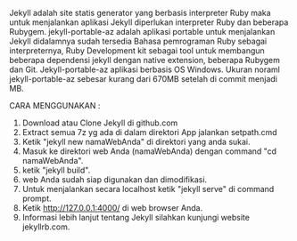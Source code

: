 Jekyll adalah site statis generator yang berbasis interpreter Ruby maka untuk menjalankan aplikasi Jekyll diperlukan interpreter Ruby dan beberapa Rubygem. jekyll-portable-az adalah aplikasi portable untuk menjalankan Jekyll didalamnya sudah tersedia Bahasa pemrograman Ruby sebagai interpreternya, Ruby Development kit sebagai tool untuk membangun beberapa dependensi jekyll dengan native extension, beberapa Rubygem dan Git. Jekyll-portable-az aplikasi berbasis OS Windows. Ukuran noraml jekyll-portable-az sebesar kurang dari 670MB setelah di commit menjadi MB.

CARA MENGGUNAKAN :
1. Download atau Clone Jekyll di github.com
2. Extract semua 7z yg ada di dalam direktori App jalankan setpath.cmd
3. Ketik "jekyll new namaWebAnda" di direktori yang anda sukai.
4. Masuk ke direktori web Anda (namaWebAnda) dengan command "cd namaWebAnda".
5. ketik "jekyll build".
6. web Anda sudah siap digunakan dan dimodifikasi.
7. Untuk menjalankan secara localhost ketik "jekyll serve" di command prompt.
8. Ketik http://127.0.0.1:4000/ di web browser Anda.
9. Informasi lebih lanjut tentang Jekyll silahkan kunjungi website jekyllrb.com.